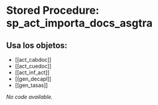 # Stored Procedure: sp_act_importa_docs_asgtra

## Usa los objetos:
- [[act_cabdoc]]
- [[act_cuedoc]]
- [[act_inf_act]]
- [[gen_decapl]]
- [[gen_tasas]]

*No code available.*
